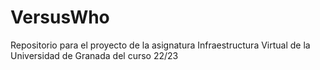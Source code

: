 # VersusWho
Repositorio para el proyecto de la asignatura Infraestructura Virtual de la Universidad de Granada del curso 22/23
